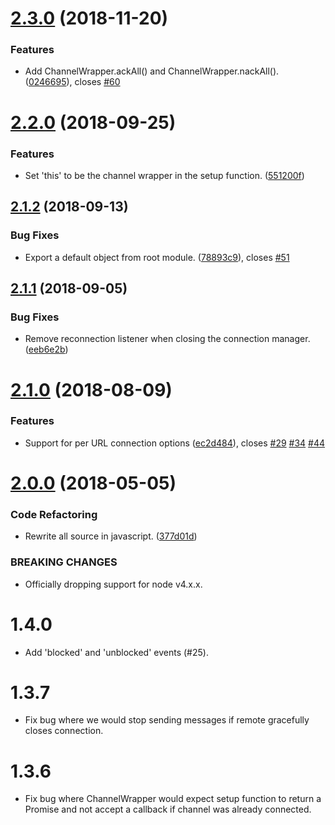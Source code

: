 # [2.3.0](https://github.com/benbria/node-amqp-connection-manager/compare/v2.2.0...v2.3.0) (2018-11-20)


### Features

* Add ChannelWrapper.ackAll() and ChannelWrapper.nackAll(). ([0246695](https://github.com/benbria/node-amqp-connection-manager/commit/0246695)), closes [#60](https://github.com/benbria/node-amqp-connection-manager/issues/60)

# [2.2.0](https://github.com/benbria/node-amqp-connection-manager/compare/v2.1.2...v2.2.0) (2018-09-25)


### Features

* Set 'this' to be the channel wrapper in the setup function. ([551200f](https://github.com/benbria/node-amqp-connection-manager/commit/551200f))

## [2.1.2](https://github.com/benbria/node-amqp-connection-manager/compare/v2.1.1...v2.1.2) (2018-09-13)


### Bug Fixes

* Export a default object from root module. ([78893c9](https://github.com/benbria/node-amqp-connection-manager/commit/78893c9)), closes [#51](https://github.com/benbria/node-amqp-connection-manager/issues/51)

## [2.1.1](https://github.com/benbria/node-amqp-connection-manager/compare/v2.1.0...v2.1.1) (2018-09-05)


### Bug Fixes

* Remove reconnection listener when closing the connection manager. ([eeb6e2b](https://github.com/benbria/node-amqp-connection-manager/commit/eeb6e2b))

# [2.1.0](https://github.com/benbria/node-amqp-connection-manager/compare/v2.0.0...v2.1.0) (2018-08-09)


### Features

* Support for per URL connection options ([ec2d484](https://github.com/benbria/node-amqp-connection-manager/commit/ec2d484)), closes [#29](https://github.com/benbria/node-amqp-connection-manager/issues/29) [#34](https://github.com/benbria/node-amqp-connection-manager/issues/34) [#44](https://github.com/benbria/node-amqp-connection-manager/issues/44)

<a name="2.0.0"></a>
# [2.0.0](https://github.com/benbria/node-amqp-connection-manager/compare/v1.4.2...v2.0.0) (2018-05-05)


### Code Refactoring

* Rewrite all source in javascript. ([377d01d](https://github.com/benbria/node-amqp-connection-manager/commit/377d01d))


### BREAKING CHANGES

* Officially dropping support for node v4.x.x.

# 1.4.0

* Add 'blocked' and 'unblocked' events (#25).

# 1.3.7

* Fix bug where we would stop sending messages if remote gracefully closes connection.

# 1.3.6

* Fix bug where ChannelWrapper would expect setup function to return a Promise
  and not accept a callback if channel was already connected.
